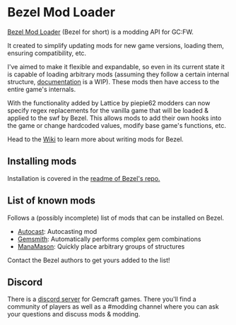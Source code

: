 # Bezel Mod Loader

[Bezel Mod Loader](https://github.com/gemforce-team/bezelmodloader) (Bezel for short) is a modding API for GC:FW.

It created to simplify updating mods for new game versions, loading them, ensuring compatibility, etc. 

I've aimed to make it flexible and expandable, so even in its current state it is capable of loading arbitrary mods (assuming they follow a certain internal structure, [documentation](https://github.com/gemforce-team/BezelModLoader/wiki) is a WIP). These mods then have access to the entire game's internals.

With the functionality added by Lattice by piepie62 modders can now specify regex replacements for the vanilla game that will be loaded & applied to the swf by Bezel. This allows mods to add their own hooks into the game or change hardcoded values, modify base game's functions, etc.

Head to the [Wiki](https://github.com/gemforce-team/BezelModLoader/wiki) to learn more about writing mods for Bezel.

## Installing mods
Installation is covered in the [readme of Bezel's repo.](https://github.com/gemforce-team/BezelModLoader/blob/master/README.md)

## List of known mods

Follows a (possibly incomplete) list of mods that can be installed on Bezel.

* [Autocast](https://github.com/gemforce-team/Autocast): Autocasting mod 
* [Gemsmith](https://github.com/gemforce-team/gemsmith): Automatically performs complex gem combinations
* [ManaMason](https://github.com/gemforce-team/ManaMason): Quickly place arbitrary groups of structures

Contact the Bezel authors to get yours added to the list!

## Discord
There is a [discord server](https://discord.gg/ftyaJhx) for Gemcraft games. There you'll find a community of players as well as a #modding channel where you can ask your questions and discuss mods & modding.
